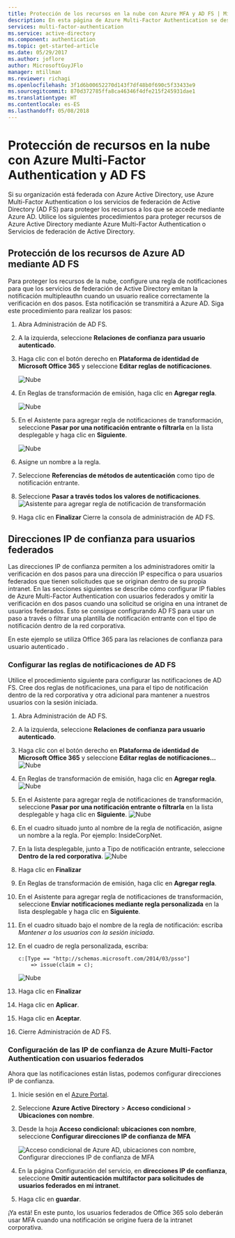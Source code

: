 ```yaml
---
title: Protección de los recursos en la nube con Azure MFA y AD FS | Microsoft Docs
description: En esta página de Azure Multi-Factor Authentication se describe cómo empezar a trabajar con Azure MFA y AD FS 2.0 en la nube.
services: multi-factor-authentication
ms.service: active-directory
ms.component: authentication
ms.topic: get-started-article
ms.date: 05/29/2017
ms.author: joflore
author: MicrosoftGuyJFlo
manager: mtillman
ms.reviewer: richagi
ms.openlocfilehash: 3f1d6b00652270d143f7df48b0f690c5f33433e9
ms.sourcegitcommit: 870d372785ffa8ca46346f4dfe215f245931dae1
ms.translationtype: HT
ms.contentlocale: es-ES
ms.lasthandoff: 05/08/2018
---
```

# <a name="securing-cloud-resources-with-azure-multi-factor-authentication-and-ad-fs"></a>Protección de recursos en la nube con Azure Multi-Factor Authentication y AD FS
Si su organización está federada con Azure Active Directory, use Azure Multi-Factor Authentication o los servicios de federación de Active Directory (AD FS) para proteger los recursos a los que se accede mediante Azure AD. Utilice los siguientes procedimientos para proteger recursos de Azure Active Directory mediante Azure Multi-Factor Authentication o Servicios de federación de Active Directory.

## <a name="secure-azure-ad-resources-using-ad-fs"></a>Protección de los recursos de Azure AD mediante AD FS
Para proteger los recursos de la nube, configure una regla de notificaciones para que los servicios de federación de Active Directory emitan la notificación multipleauthn cuando un usuario realice correctamente la verificación en dos pasos. Esta notificación se transmitirá a Azure AD. Siga este procedimiento para realizar los pasos:


1. Abra Administración de AD FS.
2. A la izquierda, seleccione **Relaciones de confianza para usuario autenticado**.
3. Haga clic con el botón derecho en **Plataforma de identidad de Microsoft Office 365** y seleccione **Editar reglas de notificaciones**.

   ![Nube](./media/howto-mfa-adfs/trustedip1.png)

4. En Reglas de transformación de emisión, haga clic en **Agregar regla**.

   ![Nube](./media/howto-mfa-adfs/trustedip2.png)

5. En el Asistente para agregar regla de notificaciones de transformación, seleccione **Pasar por una notificación entrante o filtrarla** en la lista desplegable y haga clic en **Siguiente**.

   ![Nube](./media/howto-mfa-adfs/trustedip3.png)

6. Asigne un nombre a la regla. 
7. Seleccione **Referencias de métodos de autenticación** como tipo de notificación entrante.
8. Seleccione **Pasar a través todos los valores de notificaciones**.
    ![Asistente para agregar regla de notificación de transformación](./media/howto-mfa-adfs/configurewizard.png)
9. Haga clic en **Finalizar** Cierre la consola de administración de AD FS.

## <a name="trusted-ips-for-federated-users"></a>Direcciones IP de confianza para usuarios federados
Las direcciones IP de confianza permiten a los administradores omitir la verificación en dos pasos para una dirección IP específica o para usuarios federados que tienen solicitudes que se originan dentro de su propia intranet. En las secciones siguientes se describe cómo configurar IP fiables de Azure Multi-Factor Authentication con usuarios federados y omitir la verificación en dos pasos cuando una solicitud se origina en una intranet de usuarios federados. Esto se consigue configurando AD FS para usar un paso a través o filtrar una plantilla de notificación entrante con el tipo de notificación dentro de la red corporativa.

En este ejemplo se utiliza Office 365 para las relaciones de confianza para usuario autenticado .

### <a name="configure-the-ad-fs-claims-rules"></a>Configurar las reglas de notificaciones de AD FS
Utilice el procedimiento siguiente para configurar las notificaciones de AD FS. Cree dos reglas de notificaciones, una para el tipo de notificación dentro de la red corporativa y otra adicional para mantener a nuestros usuarios con la sesión iniciada.

1. Abra Administración de AD FS.
2. A la izquierda, seleccione **Relaciones de confianza para usuario autenticado**.
3. Haga clic con el botón derecho en **Plataforma de identidad de Microsoft Office 365** y seleccione **Editar reglas de notificaciones…**
   ![Nube](./media/howto-mfa-adfs/trustedip1.png)
4. En Reglas de transformación de emisión, haga clic en **Agregar regla**.
   ![Nube](./media/howto-mfa-adfs/trustedip2.png)
5. En el Asistente para agregar regla de notificaciones de transformación, seleccione **Pasar por una notificación entrante o filtrarla** en la lista desplegable y haga clic en **Siguiente**.
   ![Nube](./media/howto-mfa-adfs/trustedip3.png)
6. En el cuadro situado junto al nombre de la regla de notificación, asigne un nombre a la regla. Por ejemplo: InsideCorpNet.
7. En la lista desplegable, junto a Tipo de notificación entrante, seleccione **Dentro de la red corporativa**.
   ![Nube](./media/howto-mfa-adfs/trustedip4.png)
8. Haga clic en **Finalizar**
9. En Reglas de transformación de emisión, haga clic en **Agregar regla**.
10. En el Asistente para agregar regla de notificaciones de transformación, seleccione **Enviar notificaciones mediante regla personalizada** en la lista desplegable y haga clic en **Siguiente**.
11. En el cuadro situado bajo el nombre de la regla de notificación: escriba *Mantener a los usuarios con la sesión iniciada*.
12. En el cuadro de regla personalizada, escriba:

        c:[Type == "http://schemas.microsoft.com/2014/03/psso"]
            => issue(claim = c);
    ![Nube](./media/howto-mfa-adfs/trustedip5.png)
13. Haga clic en **Finalizar**
14. Haga clic en **Aplicar**.
15. Haga clic en **Aceptar**.
16. Cierre Administración de AD FS.

### <a name="configure-azure-multi-factor-authentication-trusted-ips-with-federated-users"></a>Configuración de las IP de confianza de Azure Multi-Factor Authentication con usuarios federados
Ahora que las notificaciones están listas, podemos configurar direcciones IP de confianza.

1. Inicie sesión en el [Azure Portal](https://portal.com).
2. Seleccione **Azure Active Directory** > **Acceso condicional** > **Ubicaciones con nombre**.
3. Desde la hoja **Acceso condicional: ubicaciones con nombre**, seleccione **Configurar direcciones IP de confianza de MFA**

   ![Acceso condicional de Azure AD, ubicaciones con nombre, Configurar direcciones IP de confianza de MFA](./media/howto-mfa-adfs/trustedip6.png)

4. En la página Configuración del servicio, en **direcciones IP de confianza**, seleccione **Omitir autenticación multifactor para solicitudes de usuarios federados en mi intranet**.  
5. Haga clic en **guardar**.

¡Ya está! En este punto, los usuarios federados de Office 365 solo deberán usar MFA cuando una notificación se origine fuera de la intranet corporativa.
